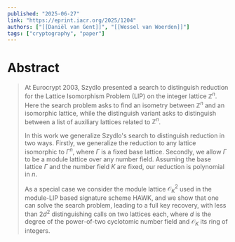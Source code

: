 ```yaml
---
published: "2025-06-27"
link: "https://eprint.iacr.org/2025/1204"
authors: ["[[Daniël van Gent]]", "[[Wessel van Woerden]]"]
tags: ["cryptography", "paper"]
---
```


# Abstract

> At Eurocrypt 2003, Szydlo presented a search to distinguish reduction for the Lattice Isomorphism Problem (LIP) on the integer lattice $\mathbb{Z}^n$. Here the search problem asks to find an isometry between $\mathbb{Z}^n$ and an isomorphic lattice, while the distinguish variant asks to distinguish between a list of auxiliary lattices related to $\mathbb{Z}^n$.
> 
> In this work we generalize Szydlo's search to distinguish reduction in two ways. Firstly, we generalize the reduction to any lattice isomorphic to $\Gamma^n$, where $\Gamma$ is a fixed base lattice. Secondly, we allow $\Gamma$ to be a module lattice over any number field. Assuming the base lattice $\Gamma$ and the number field $K$ are fixed, our reduction is polynomial in $n$.
> 
> As a special case we consider the module lattice $\mathcal{O}_K^2$ used in the module-LIP based signature scheme HAWK, and we show that one can solve the search problem, leading to a full key recovery, with less than $2d^2$ distinguishing calls on two lattices each, where $d$ is the degree of the power-of-two cyclotomic number field and $\mathcal{O}_K$  its ring of integers.